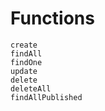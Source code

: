  # Functions
    create
    findAll
    findOne
    update
    delete
    deleteAll
    findAllPublished